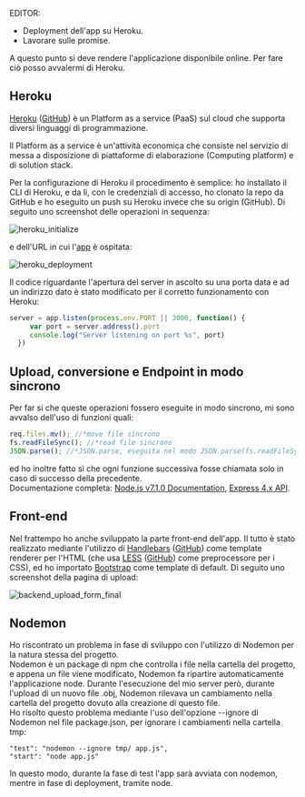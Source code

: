 EDITOR: 
- Deployment dell'app su Heroku.
- Lavorare sulle promise.

A questo punto si deve rendere l'applicazione disponibile online. Per fare ciò posso avvalermi di Heroku.
  
  
  
## Heroku  
  
[Heroku](https://www.heroku.com/) ([GitHub](https://github.com/heroku)) è un Platform as a service (PaaS) sul cloud che supporta diversi 
linguaggi di programmazione.  

Il Platform as a service è un'attività economica che consiste nel servizio di messa a disposizione di piattaforme di elaborazione 
(Computing platform) e di solution stack.

Per la configurazione di Heroku il procedimento è semplice: ho installato il CLI di Heroku, e da li, con le credenziali di accesso, ho clonato la repo da GitHub e ho eseguito un push su Heroku invece che su origin (GitHub).
Di seguito uno screenshot delle operazioni in sequenza:

![heroku_initialize](https://cloud.githubusercontent.com/assets/22070240/19680822/667133b6-9aa7-11e6-91d6-17faf9e678d9.PNG)

e dell'URL in cui l'[app](https://unicam-product-editor.herokuapp.com/) è ospitata:

![heroku_deployment](https://cloud.githubusercontent.com/assets/22070240/19680846/774ee494-9aa7-11e6-9ffe-5992063c9a19.PNG)

Il codice riguardante l'apertura del server in ascolto su una porta data e ad un indirizzo dato è stato modificato per il corretto funzionamento con Heroku:

```javascript
server = app.listen(process.env.PORT || 3000, function() {
     var port = server.address().port
     console.log("Server listening on port %s", port)
  })
```
  
  
  
## Upload, conversione e Endpoint in modo sincrono

Per far si che queste operazioni fossero eseguite in modo sincrono, mi sono avvalso dell'uso di funzioni quali: 

```javascript
req.files.mv(); //*move file sincrono
fs.readFileSync(); //*read file sincrono
JSON.parse(); //*JSON.parse, eseguita nel modo JSON.parse(fs.readFileSync()); rende la lettura del file .JSON sincrona
```

ed ho inoltre fatto sì che ogni funzione successiva fosse chiamata solo in caso di successo della precedente.  
Documentazione completa: [Node.js v7.1.0 Documentation](https://nodejs.org/api/), [Express 4.x API](http://expressjs.com/en/api.html).
  
   
   
## Front-end

Nel frattempo ho anche sviluppato la parte front-end dell'app. Il tutto è stato realizzato mediante l'utilizzo di [Handlebars](http://handlebarsjs.com/) ([GitHub](https://github.com/wycats/handlebars.js/)) come template renderer per l'HTML (che usa [LESS](http://lesscss.org/) ([GitHub](https://github.com/less/less.js)) come preprocessore per i CSS), ed ho importato [Bootstrap](http://getbootstrap.com/) come template di default. Di seguito uno screenshot della pagina di upload:

![backend_upload_form_final](https://cloud.githubusercontent.com/assets/22070240/20300425/76613d06-ab1f-11e6-8529-c076cfa0fd59.PNG)
  
  
  
## Nodemon  
  
Ho riscontrato un problema in fase di sviluppo con l'utilizzo di Nodemon per la natura stessa del progetto.  
Nodemon è un package di npm che controlla i file nella cartella del progetto, e appena un file viene modificato, Nodemon fa ripartire automaticamente l'applicazione node. 
Durante l'esecuzione del mio server però, durante l'upload di un nuovo file .obj, Nodemon rilevava un cambiamento nella cartella del progetto dovuto alla creazione di questo file.  
Ho risolto questo problema mediante l'uso dell'opzione --ignore di Nodemon nel file package.json, per ignorare i cambiamenti nella cartella tmp:  
  
 ```batch
 "test": "nodemon --ignore tmp/ app.js",
 "start": "node app.js"
 ```
 
 In questo modo, durante la fase di test l'app sarà avviata con nodemon, mentre in fase di deployment, tramite node.
 
